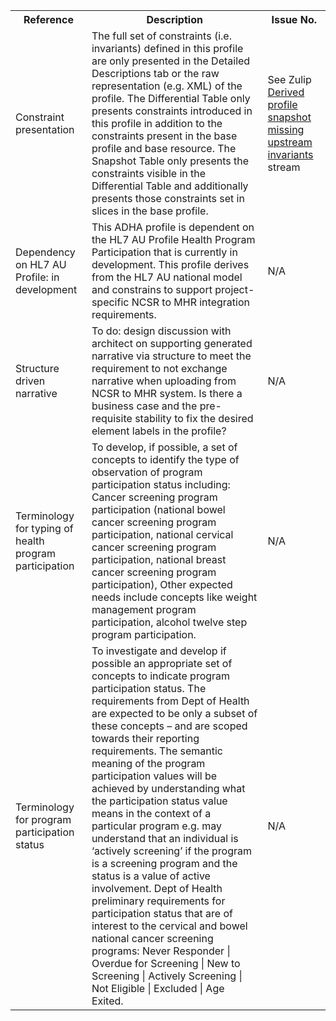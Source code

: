<table class="list" width="100%">
<tbody>
  <tr>
    <th>Reference</th>
    <th>Description</th>
    <th>Issue No.</th>
  </tr>
  <tr>
        <td>Constraint presentation</td>
        <td>The full set of constraints (i.e. invariants) defined in this profile are only presented in the Detailed Descriptions tab or the raw representation (e.g. XML) of the profile. The Differential Table only presents constraints introduced in this profile in addition to the constraints present in the base profile and base resource. The Snapshot Table only presents the constraints visible in the Differential Table and additionally presents those constraints set in slices in the base profile.</td>
        <td>See Zulip <a href="https://chat.fhir.org/#narrow/stream/179252-IG-creation/topic/Derived.20profile.20snapshot.20missing.20upstream.20invariants">Derived profile snapshot missing upstream invariants</a> stream</td>
  </tr>
  <tr>
        <td>Dependency on HL7 AU Profile: in development</td>
        <td>This ADHA profile is dependent on the HL7 AU Profile Health Program Participation that is currently in development. This profile derives from the HL7 AU national model and constrains to support project-specific NCSR to MHR integration requirements.</td>
        <td>N/A</td>
  </tr>
  <tr>
        <td>Structure driven narrative</td>
        <td>To do: design discussion with architect on supporting generated narrative via structure to meet the requirement to not exchange narrative when uploading from NCSR to MHR system. Is there a business case and the pre-requisite stability to fix the desired element labels in the profile?</td>
        <td>N/A</td>
  </tr>
  <tr>
        <td>Terminology for typing of health program participation</td>
        <td>To develop, if possible, a set of concepts to identify the type of observation of program participation status including: Cancer screening program participation (national bowel cancer screening program participation, national cervical cancer screening program participation, national breast cancer screening program participation), Other expected needs include concepts like weight management program participation, alcohol twelve step program participation.</td>
        <td>N/A</td>
  </tr>
  <tr>
        <td>Terminology for program participation status</td>
        <td>To investigate and develop if possible an appropriate set of concepts to indicate program participation status. The requirements from Dept of Health are expected to be only a subset of these concepts – and are scoped towards their reporting requirements. The semantic meaning of the program participation values will be achieved by understanding what the participation status value means in the context of a particular program e.g. may understand that an individual is ‘actively screening’ if the program is a screening program and the status is a value of active involvement. Dept of Health preliminary requirements for participation status that are of interest to the cervical and bowel national cancer screening programs: Never Responder | Overdue for Screening | New to Screening | Actively Screening | Not Eligible | Excluded | Age Exited.</td>
        <td>N/A</td>
  </tr>
 </tbody>
</table>
